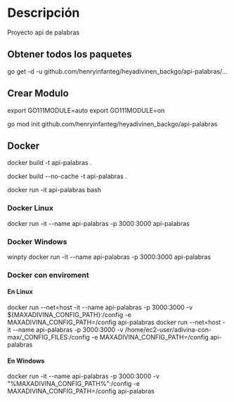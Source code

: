 # Descripción

Proyecto api de palabras

## Obtener todos los paquetes

go get -d -u github.com/henryinfanteg/heyadivinen_backgo/api-palabras/...

## Crear Modulo

export GO111MODULE=auto
export GO111MODULE=on

go mod init github.com/henryinfanteg/heyadivinen_backgo/api-palabras

## Docker

docker build -t api-palabras .

docker build --no-cache -t api-palabras .

docker run -it api-palabras bash

### Docker Linux

docker run -it --name api-palabras -p 3000:3000 api-palabras

### Docker Windows

winpty docker run -it --name api-palabras -p 3000:3000 api-palabras

### Docker con enviroment

#### En Linux

docker run --net=host -it --name api-palabras -p 3000:3000 -v ${MAXADIVINA_CONFIG_PATH}:/config -e MAXADIVINA_CONFIG_PATH=/config api-palabras
docker run --net=host -it --name api-palabras -p 3000:3000 -v /home/ec2-user/adivina-con-max/_CONFIG_FILES:/config -e MAXADIVINA_CONFIG_PATH=/config api-palabras

#### En Windows

docker run -it --name api-palabras -p 3000:3000 -v "%MAXADIVINA_CONFIG_PATH%":/config -e MAXADIVINA_CONFIG_PATH=/config api-palabras

